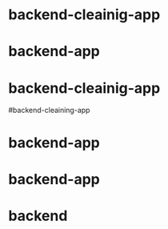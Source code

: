 # backend-cleainig-app
# backend-app
# backend-cleainig-app
#backend-cleaining-app
# backend-app
# backend-app
# backend
